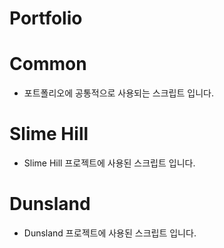 # Portfolio

# Common
- 포트폴리오에 공통적으로 사용되는 스크립트 입니다.

# Slime Hill
- Slime Hill 프로젝트에 사용된 스크립트 입니다.

# Dunsland
- Dunsland 프로젝트에 사용된 스크립트 입니다.
